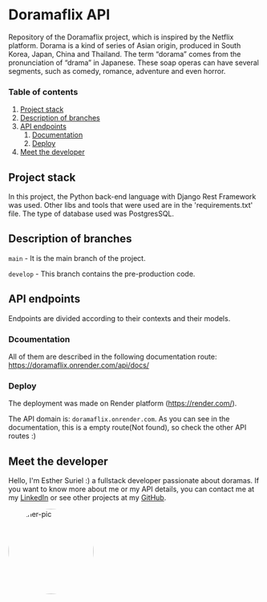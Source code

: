 # Doramaflix API

Repository of the Doramaflix project, which is inspired by the Netflix platform.
Dorama is a kind of series of Asian origin, produced in South Korea, Japan, China and Thailand. The term “dorama” comes from the pronunciation of “drama” in Japanese. These soap operas can have several segments, such as comedy, romance, adventure and even horror.

### Table of contents
1. [Project stack](#stack)
2. [Description of branches](#description)
3. [API endpoints](#endpoints)
   1. [Documentation](#docs)
   2. [Deploy](#deploy)
4. [Meet the developer](#developer)

## Project stack <a name="stack"></a>

In this project, the Python back-end language with Django Rest Framework was used. Other libs and tools that were used are in the 'requirements.txt' file. The type of database used was PostgresSQL.

## Description of branches <a name="description"></a>

`main` - It is the main branch of the project.

`develop` - This branch contains the pre-production code.


## API endpoints <a name="endpoints"></a>

Endpoints are divided according to their contexts and their models.

### Dcoumentation <a name="docs"></a>

All of them are described in the following documentation route:
https://doramaflix.onrender.com/api/docs/

### Deploy <a name="deploy"></a>

The deployment was made on Render platform (https://render.com/).

The API domain is: `doramaflix.onrender.com`. As you can see in the documentation, this is a empty route(Not found), so check the other API routes :)

## Meet the developer <a name="developer"></a>

Hello, I'm Esther Suriel :) a fullstack developer passionate about doramas.
If you want to know more about me or my API details, you can contact me at my <a href="https://www.linkedin.com/in/esthersuriel/">LinkedIn</a> or see other projects at my <a href="https://github.com/surielesther">GitHub</a>.

 <img align="center" alt="Esther-pic" height="170" style="border-radius:200px;" src="https://cdn.picrew.me/shareImg/org/202301/1342558_FqQkXnaW.png">

